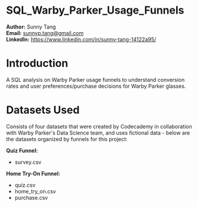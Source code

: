 # SQL_Warby_Parker_Usage_Funnels
**Author:** Sunny Tang   
**Email:** sunnyp.tang@gmail.com   
**LinkedIn:** https://www.linkedin.com/in/sunny-tang-14122a95/

# Introduction 
A SQL analysis on Warby Parker usage funnels to understand conversion rates and user preferences/purchase decisions for Warby Parker glasses.

# Datasets Used 
Consists of four datasets that were created by Codecademy in collaboration with Warby Parker's Data Science team, and uses fictional data - below are the datasets organized by funnels for this project:

**Quiz Funnel:**

  * survey.csv

**Home Try-On Funnel:**

  * quiz.csv  
  * home_try_on.csv  
  * purchase.csv


